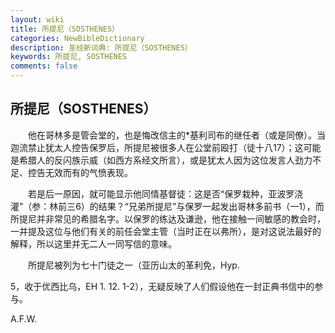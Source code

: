 ```yaml
---
layout: wiki
title: 所提尼（SOSTHENES）
categories: NewBibleDictionary
description: 圣经新词典: 所提尼（SOSTHENES）
keywords: 所提尼, SOSTHENES
comments: false
---
```


## 所提尼（SOSTHENES）

　　他在哥林多是管会堂的，也是悔改信主的*基利司布的继任者（或是同僚）。当迦流禁止犹太人控告保罗后，所提尼被很多人在公堂前殴打（徒十八17）；这可能是希腊人的反闪族示威（如西方系经文所言），或是犹太人因为这位发言人劲力不足、控告无效而有的气愤表现。

　　若是后一原因，就可能显示他同情基督徒：这是否“保罗栽种，亚波罗浇灌”（参：林前三6）的结果？“兄弟所提尼”与保罗一起发出哥林多前书（一1），而所提尼并非常见的希腊名字。以保罗的练达及谦逊，他在接触一间敏感的教会时，一并提及这位与他们有关的前任会堂主管（当时正在以弗所），是对这说法最好的解释，所以这里并无二人一同写信的意味。

　　所提尼被列为七十门徒之一（亚历山太的革利免，Hyp.

5，收于优西比乌，EH 1. 12. 1-2），无疑反映了人们假设他在一封正典书信中的参与。

A.F.W.








